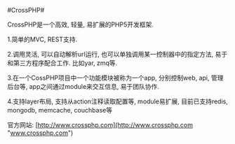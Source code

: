 #CrossPHP#

CrossPHP是一个高效, 轻量, 易扩展的PHP5开发框架.

1.简单的MVC, REST支持.

2.调用灵活, 可以自动解析url运行, 也可以单独调用某一控制器中的指定方法, 易于和第三方程序配合工作. 比如yar, zmq等.

3.在一个CossPHP项目中一个功能模块被称为一个app, 分别控制web, api, 管理后台等, app之间通过module来交互信息, 易于团队协作.

4.支持layer布局, 支持从action注释读取配置等, module易扩展, 目前已支持redis, mongodb, memcache, couchbase等

官方网站: [http://www.crossphp.com](http://www.crossphp.com "www.crossphp.com")
